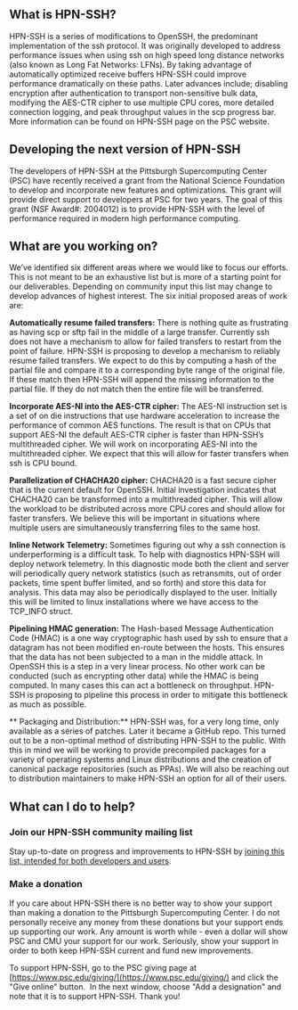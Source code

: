 ## What is HPN-SSH?

HPN-SSH is a series of modifications to OpenSSH, the predominant implementation of the ssh protocol. It was originally developed to address performance issues when using ssh on high speed long distance networks (also known as Long Fat Networks: LFNs). By taking advantage of automatically optimized receive buffers HPN-SSH could improve performance dramatically on these paths. Later advances include; disabling encryption after authentication to transport non-sensitive bulk data, modifying the AES-CTR cipher to use multiple CPU cores, more detailed connection logging, and peak throughput values in the scp progress bar. More information can be found on HPN-SSH page on the PSC website.

## Developing the next version of HPN-SSH

The developers of HPN-SSH at the Pittsburgh Supercomputing Center (PSC) have recently received a grant from the National Science Foundation to develop and incorporate new features and optimizations. This grant will provide direct support to developers at PSC for two years. The goal of this grant (NSF Award#: 2004012) is to provide HPN-SSH with the level of performance required in modern high performance computing.

## What are you working on?

We’ve identified six different areas where we would like to focus our efforts. This is not meant to be an exhaustive list but is more of a starting point for our deliverables. Depending on community input this list may change to develop advances of highest interest. The six initial proposed areas of work are:

**Automatically resume failed transfers:** There is nothing quite as frustrating as having scp or sftp fail in the middle of a large transfer. Currently ssh does not have a mechanism to allow for failed transfers to restart from the point of failure. HPN-SSH is proposing to develop a mechanism to reliably resume failed transfers. We expect to do this by computing a hash of the partial file and compare it to a corresponding byte range of the original file. If these match then HPN-SSH will append the missing information to the partial file. If they do not match then the entire file will be transferred.

**Incorporate AES-NI into the AES-CTR cipher:** The AES-NI instruction set is a set of on die instructions that use hardware acceleration to increase the performance of common AES functions. The result is that on CPUs that support AES-NI the default AES-CTR cipher is faster than HPN-SSH’s multithreaded cipher. We will work on incorporating AES-NI into the multithreaded cipher. We expect that this will allow for faster transfers when ssh is CPU bound.

**Parallelization of CHACHA20 cipher:** CHACHA20 is a fast secure cipher that is the current default for OpenSSH. Initial investigation indicates that CHACHA20 can be transformed into a multithreaded cipher. This will allow the workload to be distributed across more CPU cores and should allow for faster transfers. We believe this will be important in situations where multiple users are simultaneously transferring files to the same host.

**Inline Network Telemetry:** Sometimes figuring out why a ssh connection is underperforming is a difficult task. To help with diagnostics HPN-SSH will deploy network telemetry. In this diagnostic mode both the client and server will periodically query network statistics (such as retransmits, out of order packets, time spent buffer limited, and so forth) and store this data for analysis. This data may also be periodically displayed to the user. Initially this will be limited to linux installations where we have access to the TCP_INFO struct.

**Pipelining HMAC generation:** The Hash-based Message Authentication Code (HMAC) is a one way cryptographic hash used by ssh to ensure that a datagram has not been modified en-route between the hosts. This ensures that the data has not been subjected to a man in the middle attack. In OpenSSH this is a step in a very linear process. No other work can be conducted (such as encrypting other data) while the HMAC is being computed. In many cases this can act a bottleneck on throughput. HPN-SSH is proposing to pipeline this process in order to mitigate this bottleneck as much as possible.

** Packaging and Distribution:** HPN-SSH was, for a very long time, only available as a series of patches. Later it became a GitHub repo. This turned out to be a non-optimal method of distributing HPN-SSH to the public. With this in mind we will be working to provide precompiled packages for a variety of operating systems and Linux distributions and the creation of canonical package repositories (such as PPAs). We will also be reaching out to distribution maintainers to make HPN-SSH an option for all of their users.

## What can I do to help? 

### Join our HPN-SSH community mailing list 

Stay up-to-date on progress and improvements to HPN-SSH by [joining this list, intended for both developers and users](https://lists.psc.edu/mailman/listinfo/hpnssh-community).

### Make a donation

If you care about HPN-SSH there is no better way to show your support than making a donation to the Pittsburgh Supercomputing Center. I do not personally receive any money from these donations but your support ends up supporting our work. Any amount is worth while - even a dollar will show PSC and CMU your support for our work. Seriously, show your support in order to both keep HPN-SSH current and fund new improvements.

To support HPN-SSH, go to the PSC giving page at [https://www.psc.edu/giving/](https://www.psc.edu/giving/) and click the "Give online" button.  In the next window, choose "Add a designation" and note that it is to support HPN-SSH. Thank you!